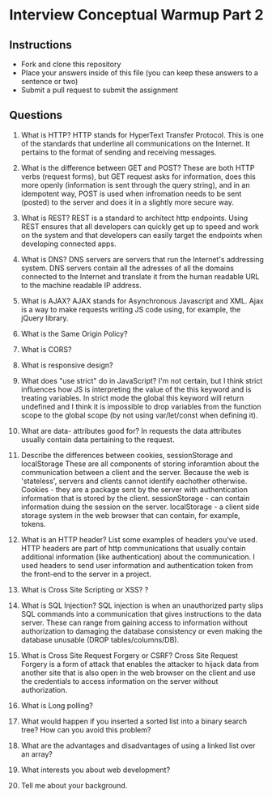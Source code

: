 # Interview Conceptual Warmup Part 2

## Instructions

* Fork and clone this repository
* Place your answers inside of this file (you can keep these answers to a sentence or two)
* Submit a pull request to submit the assignment

## Questions

1.  What is HTTP?
HTTP stands for HyperText Transfer Protocol. This is one of the standards that underline all communications on the Internet. It pertains to the format of sending and receiving messages.

2.  What is the difference between GET and POST?
These are both HTTP verbs (request forms), but GET request asks for information, does this more openly (information is sent through the query string), and in an idempotent way, POST is used when infromation needs to be sent (posted) to the server and does it in a slightly more secure way.

3.  What is REST?
REST is a standard to architect http endpoints. Using REST ensures that all developers can quickly get up to speed and work on the system and that developers can easily target the endpoints when developing connected apps.

4.  What is DNS?
DNS servers are servers that run the Internet's addressing system. DNS servers contain all the adresses of all the domains connected to the Internet and translate it from the human readable URL to the machine readable IP address.

5.  What is AJAX?
AJAX stands for Asynchronous Javascript and XML. Ajax is a way to make requests writing JS code using, for example, the jQuery library.

6.  What is the Same Origin Policy?
7.  What is CORS?
8.  What is responsive design?
9.  What does "use strict" do in JavaScript?
I'm not certain, but I think strict influences how JS is interpreting the value of the this keyword and is treating variables. In strict mode the global this keyword will return undefined and I think it is impossible to drop variables from the function scope to the global scope (by not using var/let/const when defining it). 

10. What are data- attributes good for?
In requests the data attributes usually contain data pertaining to the request.

11. Describe the differences between cookies, sessionStorage and localStorage
These are all components of storing inforamtion about the communication between a client and the server. Because the web is 'stateless', servers and clients cannot identify eachother otherwise.
Cookies - they are a package sent by the server with authentication information that is stored by the client.
sessionStorage - can contain information duing the session on the server.
localStorage - a client side storage system in the web browser that can contain, for example, tokens.

12. What is an HTTP header? List some examples of headers you've used.
HTTP headers are part of http communications that usually contain additional information (like authentication) about the communication. I used headers to send user information and authentication token from the front-end to the server in a project.

13. What is Cross Site Scripting or XSS?
?

14. What is SQL Injection?
SQL injection is when an unauthorized party slips SQL commands into a communication that gives instructions to the data server. These can range from gaining access to information without authorization to damaging the database consistency or even making the database unusable (DROP tables/columns/DB).

15. What is Cross Site Request Forgery or CSRF?
Cross Site Request Forgery is a form of attack that enables the attacker to hijack data from another site that is also open in the web browser on the client and use the credentials to access information on the server without authorization.

16. What is Long polling?
17. What would happen if you inserted a sorted list into a binary search tree? How can you avoid this problem?
18. What are the advantages and disadvantages of using a linked list over an array?
19. What interests you about web development?
20. Tell me about your background.
